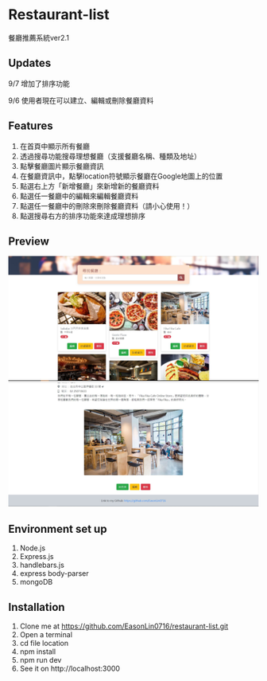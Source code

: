 # Restaurant-list
餐廳推薦系統ver2.1
## Updates
9/7 增加了排序功能

9/6 使用者現在可以建立、編輯或刪除餐廳資料
## Features
1. 在首頁中顯示所有餐廳
2. 透過搜尋功能搜尋理想餐廳（支援餐廳名稱、種類及地址）
3. 點擊餐廳圖片顯示餐廳資訊
4. 在餐廳資訊中，點擊location符號顯示餐廳在Google地圖上的位置
5. 點選右上方「新增餐廳」來新增新的餐廳資料
6. 點選任一餐廳中的編輯來編輯餐廳資料
7. 點選任一餐廳中的刪除來刪除餐廳資料（請小心使用！）
8. 點選搜尋右方的排序功能來達成理想排序
## Preview
![Cover](https://github.com/EasonLin0716/restaurant-list/blob/master/preview/restaurant2.0_cover.JPG)
![Info](https://github.com/EasonLin0716/restaurant-list/blob/master/preview/restaurant2.0_info.JPG)
## Environment set up
1. Node.js
2. Express.js
3. handlebars.js
4. express body-parser
5. mongoDB
## Installation
1. Clone me at https://github.com/EasonLin0716/restaurant-list.git
2. Open a terminal
3. cd file location
4. npm install
5. npm run dev
6. See it on http://localhost:3000
